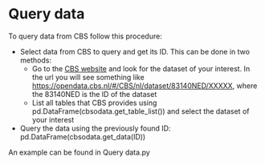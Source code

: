 # Query data
To query data from CBS follow this procedure:
* Select data from CBS to query and get its ID. This can be done in two methods:
    * Go to the [CBS website](https://opendata.cbs.nl/#/CBS/nl/) and look for the dataset of your interest. In the url you will see something like https://opendata.cbs.nl/#/CBS/nl/dataset/83140NED/XXXXX, where the 83140NED is the ID of the dataset
    * List all tables that CBS provides using pd.DataFrame(cbsodata.get_table_list()) and select the dataset of your interest
* Query the data using the previously found ID: pd.DataFrame(cbsodata.get_data(ID))

An example can be found in Query data.py
    
